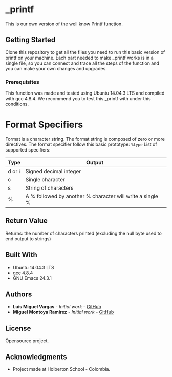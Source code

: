 # _printf

This is our own version of the well know Printf function.

## Getting Started

Clone this repository to get all the files you need to run this basic version of printf on your machine. Each part needed to make _printf works is in a single file, so you can connect and trace all the steps of the function and you can make your own changes and upgrades.

### Prerequisites

This function was made and tested using Ubuntu 14.04.3 LTS and compiled with gcc 4.8.4. We recommend you to test this _printf with under this conditions.

# Format Specifiers

Format is a character string. The format string is composed of zero or more directives.
The format specifier follow this basic prototype: `%type`
List of supported specifiers:

| Type   | Output |
|--------|--------|
| d or i | Signed decimal integer |
| c      | Single character |
| s      | String of characters |
| %      | A % followed by another % character will write a single % |

## Return Value

Returns: the number of characters printed (excluding the null byte used to end output to strings)

## Built With

* Ubuntu 14.04.3 LTS
* gcc 4.8.4
* GNU Emacs 24.3.1

## Authors

* **Luis Miguel Vargas** - *Initial work* - [GitHub](https://github.com/luismvargasg)
* **Miguel Montoya Ramirez** - *Initial work* - [GitHub](https://github.com/MiguelMontoya-R)

## License

Opensource project.

## Acknowledgments

* Project made at Holberton School - Colombia.
